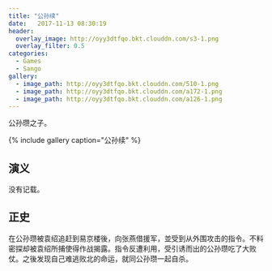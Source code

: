 ```yaml
---
title: "公孙续"
date:   2017-11-13 08:30:19
header:
  overlay_image: http://oyy3dtfqo.bkt.clouddn.com/s3-1.png
  overlay_filter: 0.5
categories:
  - Games
  - Sango
gallery:
  - image_path: http://oyy3dtfqo.bkt.clouddn.com/510-1.png
  - image_path: http://oyy3dtfqo.bkt.clouddn.com/a172-1.png
  - image_path: http://oyy3dtfqo.bkt.clouddn.com/a126-1.png
---
```


公孙瓒之子。

{% include gallery caption="公孙续" %}

## 演义

没有记载。

## 正史

在公孙瓒被袁绍追赶到易京楼後，向张燕借援军，並受到从外围攻击的指令。不料密探却被袁绍所捕使得作战揭露。指令反遭利用，受引诱而出的公孙瓒吃了大败仗。之後发现自己难逃败北的命运，就同公孙瓒一起自杀。